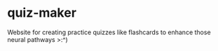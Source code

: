 # quiz-maker
Website for creating practice quizzes like flashcards to enhance those neural pathways >:^)
